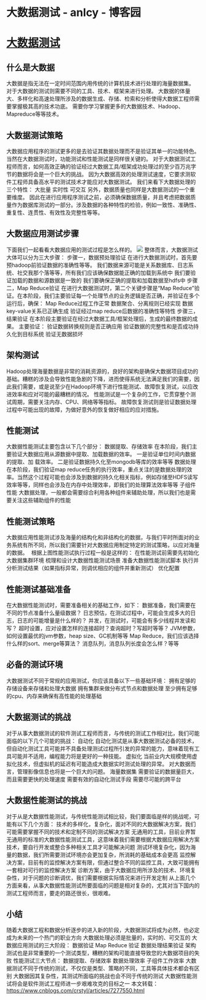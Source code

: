 
# 大数据测试 - anlcy - 博客园






# [大数据测试](https://www.cnblogs.com/camilla/p/8962695.html)

## 什么是大数据
大数据是指无法在一定时间范围内用传统的计算机技术进行处理的海量数据集。
对于大数据的测试则需要不同的工具、技术、框架来进行处理。
大数据的体量大、多样化和高速处理所涉及的数据生成、存储、检索和分析使得大数据工程师需要掌握极其高的技术功底。
需要你学习掌握更多的大数据技术、Hadoop、Mapreduce等等技术。
## 大数据测试策略
大数据应用程序的测试更多的是去验证其数据处理而不是验证其单一的功能特色。
当然在大数据测试时，功能测试和性能测试是同样很关键的。
对于大数据测试工程师而言，如何高效正确的验证经过大数据工具/框架成功处理过的至少百万兆字节的数据将会是一个巨大的挑战。
因为大数据高效的处理测试速度，它要求测软件工程师具备高水平的测试技术才能应对大数据测试。
我们来看下大数据处理的三个特性：
大批量
实时性
可交互
另外，数据质量也同样是大数据测试的一个重要维度。
因此在进行应用程序测试之前，必须确保数据质量，并且考虑把数据质量作为数据库测试的一部分。涉及数据的各种特性的检验，例如一致性、准确性、重复性、连贯性、有效性及完整性等等。
## 大数据应用测试步骤
下面我们一起看看大数据应用的测试过程是怎么样的。
![](http://mmbiz.qpic.cn/mmbiz_png/8vQRibibAC6qUPCtLhek4V5UFGZn3B0DdbaSIHuwBUAx5quiakKgwdp9KBP6hFGcGaXZLyTZqVJIaKZEibJWO96VMg/640?wx_fmt=png&tp=webp&wxfrom=5&wx_lazy=1)
整体而言，大数据测试大体可以分为三大步骤：
步骤一，数据预处理验证
在进行大数据测试时，首先要预hadoop前验证数据的准确性等等。
我们数据来源可能是关系数据库、日志系统、社交我那个落等等，所有我们应该确保数据能正确的加载到系统中
我们要验证加载的数据和源数据是一致的
我们要确保正确的提取和加载数据至hdfs中
步骤二，Map Reduce验证 在进行大数据测试时，第二个关键步骤是“Map Reduce”验证。在本阶段，我们主要验证每一个处理节点的业务逻辑是否正确，并验证在多个运行后，确保：
Map Reduce过程工作正常
数据聚合、分离规则已经实现
数据key-value关系已正确生成
验证经过map reduce后数据的准确性等特性
步骤三，结果验证 在本阶段主要验证在经过大数据工具/框架处理后，生成的最终数据的成果。
主要验证：
验证数据转换规则是否正确应用
验证数据的完整性和是否成功持久化到目标系统
验证无数据损坏

## 架构测试
Hadoop处理海量数据是非常的消耗资源的，良好的架构是确保大数据项目成功的基础。糟糕的涉及会导致性能急剧的下降，进而使得系统无法满足我们的需要，因此我们需要，或是说至少在Hadoop环境下进行性能测试、故障恢复测试，以应改进效率和应对可能的最糟糕的情况。
性能测试是一个复杂的工作，它贯穿整个测试周期，需要关注内存、CPU、网络等等指标。
故障恢复测试则是验证数据处理过程中可能出现的故障，为做好意外的恢复做好相应的应对措施。
## 性能测试
大数据性能测试主要包含以下几个部分：
数据提取、存储效率
在本阶段，我们主要验证大数据应用从源数据中提取、加载数据的效率。
一是验证单位时间内数据的提取、加 载效率。
二是验证数据持久化至mongodb等库的效率等等
数据处理
在本阶段，我们验证map reduce任务的执行效率，重点关注的是数据处理的效率。当然这个过程可能也会涉及到数据的持久化相关指标，例如存储至HDFS读写效率等等，同样也会涉及在内存中处理效率，即我们的处理算法效率等等
子组件性能
大数据处理，一般都会需要综合利用各种组件来辅助处理，所以我们也是需要关注这些辅助组件的性能
## 性能测试策略
大数据应用性能测试涉及海量的结构化和非结构化的数据，与我们平时所面对的业务系统有所不同，所以我们需要针对大数据应用制定特定的测试策略，以应对海量的数据。
![](data:image/gif;base64,iVBORw0KGgoAAAANSUhEUgAAAAEAAAABCAYAAAAfFcSJAAAADUlEQVQImWNgYGBgAAAABQABh6FO1AAAAABJRU5ErkJggg==)
根据上图性能测试执行过程一般是这样的：
在性能测试前需要先初始化大数据集群环境
梳理和设计大数据性能测试场景
准备大数据性能测试脚本
执行并分析测试结果（如果指标异常，则调优相应的组件并重新测试）
优化配置

## 性能测试基础准备
在大数据性能测试时，需要准备相关的基础工作，如下：
数据准备，我们需要在不同的节点准备什么量级数据？
日志预估，在测试过程中，可能会生成多大的日志，日志的可能增量是什么样的？
并发，在测试时，可能会有多少线程并发读和写？
超时设置，应对设置怎样的连接超时？查询超时？写超时等等？
JVM参数，如何设置最优的jvm参数，heap size、GC机制等等
Map Reduce，我们应该选择什么样的sort、merge等算法？
消息队列，消息队列长度会怎么样？等等

## 必备的测试环境
大数据测试不同于常规的应用测试，你应该具备以下一些基础环境：
拥有足够的存储设备来存储和处理大数据
拥有集群来做分布式节点和数据处理
至少拥有足够的cpu、内存来确保有高性能的处理基础

## 大数据测试的挑战
对于从事大数据测试的软件测试工程师而言，与传统的测试工作相对比，我们可能面临的以下几个可能的挑战：
自动化
自动化测试是从事大数据测试必备的技术，但自动化测试工具可能并不具备处理测试过程所引发的异常的能力，意味着现有工具可能并不适用，编程能力将是更好的一种技能。
虚拟化 当前业内大规模使用虚拟化技术，但虚拟机的延迟有可能造成大数据实时测试处理的异常。
对大数据而言，管理影像信息也将是一个巨大的问题。
海量数据集
需要验证的数据量巨大，而且需要更快的处理速度
需要有效的自动化测试手段
需要尽可能的跨平台

## 大数据性能测试的挑战
对于从是大数据性能测试，与传统性能测试相比较，我们要面临是样的挑战呢，可能有以下几个方面：
技术的多样化，复杂化，面对不同的大数据解决方案，我们可能需要掌握不同的技术和定制不同的测试解决方案
无通用的工具，目前业界暂无通用的标准的大数据性能测试工具，这意味着我们需要根据大数据应用解决方案技术，要自行开发或整合多种相关工具才可能解决问题
测试环境复杂化，因为海量的数据，我们所需要测试环境亦会更加复杂，所消耗的基础成本会更高
监控解决方案，目前有的监控解决方案有限，但通过整合不同的监控工具，大致可能拥有一套相对可行的监控解决方案
诊断方案，由于大数据应用所涉及的技术、环境复杂性，对于问题的诊断调优，我们需要根据实际情况来进行开发定制
从上面几个方面来看，从事大数据性能测试所要面临的问题是相对复杂的，尤其对当下国内的测试工程师而言，要走的路还很长，很艰难。
## 小结
随着大数据工程和数据分析逐步的进入新的阶段，大数据测试将成为必然，也必定成为未来的一个热门的职业方向
大数据处理必须是批量的，实时的、可交互的
大数据应用测试的三大阶段：
数据验证
Map Reduce 验证
数据处理结果验证
架构测试也是非常重要的一个测试类型，糟糕的架构可能直接导致您的大数据项目的失败
性能测试三大节点：
数据提取、存储效率
数据处理效率
子组件工作效率
大数据测试不同于传统的测试，不仅仅是类型、策略的不同，工具等具体技术都会有区别
大数据因其复杂性，其测试所面临的挑战也会不同于传统的测试
大数据性能测试将会是软件测试工程师进一步艰难攻克的目标之一
本文转载：https://www.cnblogs.com/crstyl/articles/7277550.html





